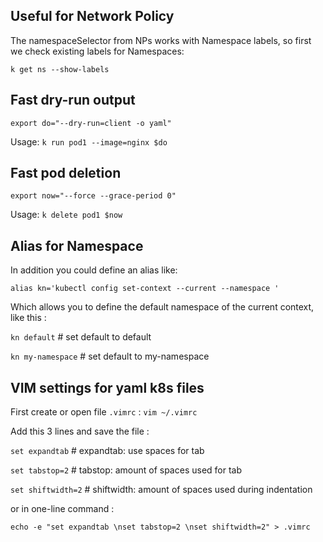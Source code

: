 

## Useful for Network Policy
The namespaceSelector from NPs works with Namespace labels, so first we check existing labels for Namespaces:

`k get ns --show-labels`

## Fast dry-run output
`export do="--dry-run=client -o yaml"`

Usage: `k run pod1 --image=nginx $do`

## Fast pod deletion
`export now="--force --grace-period 0"`

Usage: `k delete pod1 $now`

## Alias for Namespace
In addition you could define an alias like:

`alias kn='kubectl config set-context --current --namespace '`

Which allows you to define the default namespace of the current context, like this : 

`kn default`        # set default to default

`kn my-namespace`   # set default to my-namespace

## VIM settings for yaml k8s files

First create or open file `.vimrc` :
`vim ~/.vimrc`

Add this 3 lines and save the file : 

`set expandtab`     # expandtab: use spaces for tab

`set tabstop=2`     # tabstop: amount of spaces used for tab

`set shiftwidth=2`  # shiftwidth: amount of spaces used during indentation

or in one-line command : 

`echo -e "set expandtab \nset tabstop=2 \nset shiftwidth=2" > .vimrc`